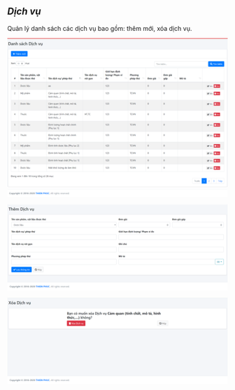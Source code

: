 ## *Dịch vụ*
>
Quản lý danh sách các dịch vụ bao gồm: thêm mới, xóa dịch vụ.
>
![](/docs/images/Danhmuc/DichVu/index.png "Giao diện chính - Danh sách dịch vụ")
>
![](/docs/images/Danhmuc/DichVu/create.png "Thêm mới dịch vụ")
>
![](/docs/images/Danhmuc/DichVu/edit.png "Xóa dịch vụ")
>